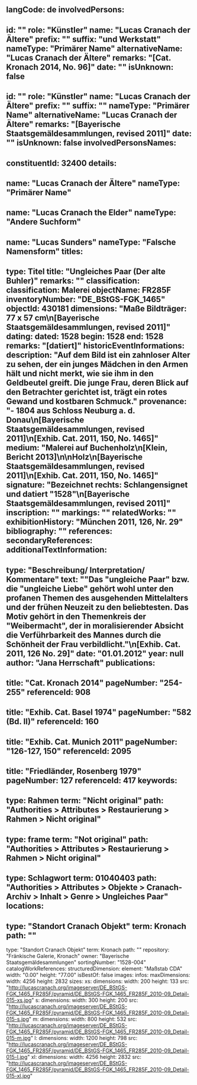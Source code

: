 langCode: de
involvedPersons: 
 - 
   id: ""
  role: "Künstler"
  name: "Lucas Cranach der Ältere"
  prefix: ""
  suffix: "und Werkstatt"
  nameType: "Primärer Name"
  alternativeName: "Lucas Cranach der Ältere"
  remarks: "[Cat. Kronach 2014, No. 96]"
  date: ""
  isUnknown: false
 - 
   id: ""
  role: "Künstler"
  name: "Lucas Cranach der Ältere"
  prefix: ""
  suffix: ""
  nameType: "Primärer Name"
  alternativeName: "Lucas Cranach der Ältere"
  remarks: "[Bayerische Staatsgemäldesammlungen, revised 2011]"
  date: ""
  isUnknown: false
involvedPersonsNames: 
 - 
   constituentId: 32400
  details: 
   - 
   name: "Lucas Cranach der Ältere"
    nameType: "Primärer Name"
   - 
   name: "Lucas Cranach the Elder"
    nameType: "Andere Suchform"
   - 
   name: "Lucas Sunders"
    nameType: "Falsche Namensform"
titles: 
 - 
   type: Titel
  title: "Ungleiches Paar (Der alte Buhler)"
  remarks: ""
classification: 
 classification: Malerei
objectName: FR285F
inventoryNumber: "DE_BStGS-FGK_1465"
objectId: 430181
dimensions: "Maße Bildträger: 77 x 57 cm\n[Bayerische Staatsgemäldesammlungen, revised 2011]"
dating: 
 dated: 1528
 begin: 1528
 end: 1528
 remarks: "[datiert]"
 historicEventInformations: 
description: "Auf dem Bild ist ein zahnloser Alter zu sehen, der ein junges Mädchen in den Armen hält und nicht merkt, wie sie ihm in den Geldbeutel greift. Die junge Frau, deren Blick auf den Betrachter gerichtet ist, trägt ein rotes Gewand und kostbaren Schmuck."
provenance: "- 1804 aus Schloss Neuburg a. d. Donau\n[Bayerische Staatsgemäldesammlungen, revised 2011]\n[Exhib. Cat. 2011, 150, No. 1465]"
medium: "Malerei auf Buchenholz\n[Klein, Bericht 2013]\n\nHolz\n[Bayerische Staatsgemäldesammlungen, revised 2011]\n[Exhib. Cat. 2011, 150, No. 1465]"
signature: "Bezeichnet rechts: Schlangensignet und datiert \"1528\"\n[Bayerische Staatsgemäldesammlungen, revised 2011]"
inscription: ""
markings: ""
relatedWorks: ""
exhibitionHistory: "München 2011, 126, Nr. 29"
bibliography: ""
references: 
secondaryReferences: 
additionalTextInformation: 
 - 
   type: "Beschreibung/ Interpretation/ Kommentare"
  text: "\"Das \"ungleiche Paar\" bzw. die \"ungleiche Liebe\" gehört wohl unter den profanen Themen des ausgehenden Mittelalters und der frühen Neuzeit zu den beliebtesten. Das Motiv gehört in den Themenkreis der \"Weibermacht\", der in moralisierender Absicht die Verführbarkeit des Mannes durch die Schönheit der Frau verbildlicht.\"\n[Exhib. Cat. 2011, 126 No. 29]"
  date: "01.01.2012"
  year: null
  author: "Jana Herrschaft"
publications: 
 - 
   title: "Cat. Kronach 2014"
  pageNumber: "254-255"
  referenceId: 908
 - 
   title: "Exhib. Cat. Basel 1974"
  pageNumber: "582 (Bd. II)"
  referenceId: 160
 - 
   title: "Exhib. Cat. Munich 2011"
  pageNumber: "126-127, 150"
  referenceId: 2095
 - 
   title: "Friedländer, Rosenberg 1979"
  pageNumber: 127
  referenceId: 417
keywords: 
 - 
   type: Rahmen
  term: "Nicht original"
  path: "Authorities > Attributes > Restaurierung > Rahmen > Nicht original"
 - 
   type: frame
  term: "Not original"
  path: "Authorities > Attributes > Restaurierung > Rahmen > Nicht original"
 - 
   type: Schlagwort
  term: 01040403
  path: "Authorities > Attributes > Objekte > Cranach-Archiv > Inhalt > Genre > Ungleiches Paar"
locations: 
 - 
   type: "Standort Cranach Objekt"
  term: Kronach
  path: ""
 - 
   type: "Standort Cranach Objekt"
  term: Kronach
  path: ""
repository: "Fränkische Galerie, Kronach"
owner: "Bayerische Staatsgemäldesammlungen"
sortingNumber: "1528-004"
catalogWorkReferences: 
structuredDimension: 
 element: "Maßstab CDA"
 width: "0.00"
 height: "77.00"
isBestOf: false
images: 
 infos: 
  maxDimensions: 
   width: 4256
   height: 2832
 sizes: 
  xs: 
   dimensions: 
    width: 200
    height: 133
   src: "http://lucascranach.org/imageserver/DE_BStGS-FGK_1465_FR285F/pyramid/DE_BStGS-FGK_1465_FR285F_2010-09_Detail-015-xs.jpg"
  s: 
   dimensions: 
    width: 300
    height: 200
   src: "http://lucascranach.org/imageserver/DE_BStGS-FGK_1465_FR285F/pyramid/DE_BStGS-FGK_1465_FR285F_2010-09_Detail-015-s.jpg"
  m: 
   dimensions: 
    width: 800
    height: 532
   src: "http://lucascranach.org/imageserver/DE_BStGS-FGK_1465_FR285F/pyramid/DE_BStGS-FGK_1465_FR285F_2010-09_Detail-015-m.jpg"
  l: 
   dimensions: 
    width: 1200
    height: 798
   src: "http://lucascranach.org/imageserver/DE_BStGS-FGK_1465_FR285F/pyramid/DE_BStGS-FGK_1465_FR285F_2010-09_Detail-015-l.jpg"
  xl: 
   dimensions: 
    width: 4256
    height: 2832
   src: "http://lucascranach.org/imageserver/DE_BStGS-FGK_1465_FR285F/pyramid/DE_BStGS-FGK_1465_FR285F_2010-09_Detail-015-xl.jpg"